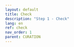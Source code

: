 ```yaml
---
layout: default
title: Check
description: "Step 1 - Check"
lang: en
ref: check
nav_order: 1
parent: CURATION
---
```


